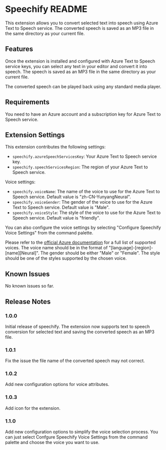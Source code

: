 # Speechify README

This extension allows you to convert selected text into speech using Azure Text to Speech service. The converted speech is saved as an MP3 file in the same directory as your current file.

## Features

Once the extension is installed and configured with Azure Text to Speech service keys, you can select any text in your editor and convert it into speech. The speech is saved as an MP3 file in the same directory as your current file.

The converted speech can be played back using any standard media player.

## Requirements

You need to have an Azure account and a subscription key for Azure Text to Speech service. 


## Extension Settings

This extension contributes the following settings:

* `speechify.azureSpeechServicesKey`: Your Azure Text to Speech service key.
* `speechify.speechServicesRegion`: The region of your Azure Text to Speech service.

Voice settings:

* `speechify.voiceName`: The name of the voice to use for the Azure Text to Speech service. Default value is "zh-CN-YunyangNeural".
* `speechify.voiceGender`: The gender of the voice to use for the Azure Text to Speech service. Default value is "Male".
* `speechify.voiceStyle`: The style of the voice to use for the Azure Text to Speech service. Default value is "friendly".

You can also configure the voice settings by selecting "Configure Speechify Voice Settings" from the command palette.

Please refer to the [official Azure documentation](https://docs.microsoft.com/azure/cognitive-services/speech-service/language-support#text-to-speech) for a full list of supported voices. The voice name should be in the format of "[language]-[region]-[name][Neural]". The gender should be either "Male" or "Female". The style should be one of the styles supported by the chosen voice.

## Known Issues

No known issues so far.

## Release Notes

### 1.0.0

Initial release of speechify. The extension now supports text to speech conversion for selected text and saving the converted speech as an MP3 file.

### 1.0.1

Fix the issue the file name of the converted speech may not correct.

### 1.0.2

Add new configuration options for voice attributes.

### 1.0.3

Add icon for the extension.

### 1.1.0

Add new configuration options to simplify the voice selection process. You can just select Confgure Speechify Voice Settings from the command palette and choose the voice you want to use.